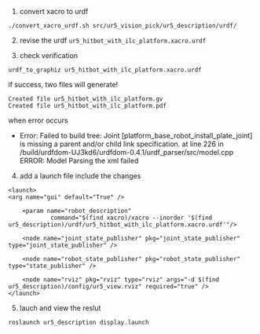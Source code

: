 1. convert xacro to urdf
```
./convert_xacro_urdf.sh src/ur5_vision_pick/ur5_description/urdf/
```

2. revise the urdf `ur5_hitbot_with_ilc_platform.xacro.urdf`


3. check verification

```
urdf_to_graphiz ur5_hitbot_with_ilc_platform.xacro.urdf
```

if success, two files will generate!

```
Created file ur5_hitbot_with_ilc_platform.gv
Created file ur5_hitbot_with_ilc_platform.pdf
```

when error occurs
- Error:   Failed to build tree: Joint [platform_base_robot_install_plate_joint] is missing a parent and/or child link specification.
         at line 226 in /build/urdfdom-UJ3kd6/urdfdom-0.4.1/urdf_parser/src/model.cpp
ERROR: Model Parsing the xml failed

4. add a launch file include the changes

```
<launch>
<arg name="gui" default="True" />
  
    <param name="robot_description" 
            command="$(find xacro)/xacro --inorder '$(find ur5_description)/urdf/ur5_hitbot_with_ilc_platform.xacro.urdf'"/>

    <node name="joint_state_publisher" pkg="joint_state_publisher" type="joint_state_publisher" />

    <node name="robot_state_publisher" pkg="robot_state_publisher" type="state_publisher" />

    <node name="rviz" pkg="rviz" type="rviz" args="-d $(find ur5_description)/config/ur5_view.rviz" required="true" />
</launch>

```

5. lauch and view the reslut

```
roslaunch ur5_description display.launch
```